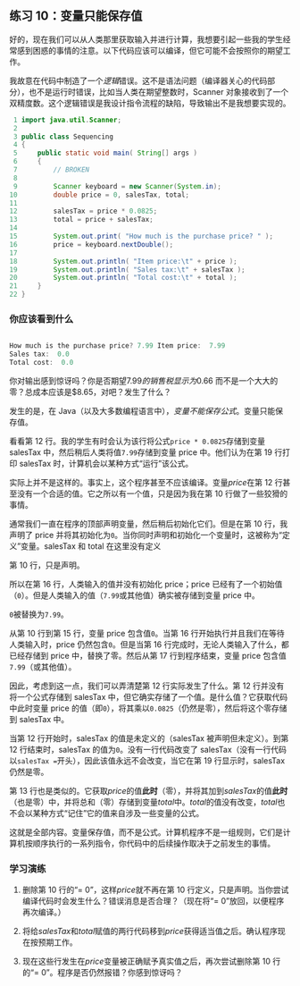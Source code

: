 ## 练习 10：变量只能保存值

好的，现在我们可以从人类那里获取输入并进行计算，我想要引起一些我的学生经常感到困惑的事情的注意。以下代码应该可以编译，但它可能不会按照你的期望工作。

我故意在代码中制造了一个*逻辑*错误。这不是语法问题（编译器关心的代码部分），也不是运行时错误，比如当人类在期望整数时，Scanner 对象接收到了一个双精度数。这个逻辑错误是我设计指令流程的缺陷，导致输出不是我想要实现的。

```java
 1 import java.util.Scanner;
 2 
 3 public class Sequencing
 4 {
 5     public static void main( String[] args )
 6     {
 7         // BROKEN
 8 
 9         Scanner keyboard = new Scanner(System.in);
10         double price = 0, salesTax, total;
11 
12         salesTax = price * 0.0825;
13         total = price + salesTax;
14 
15         System.out.print( "How much is the purchase price? " );
16         price = keyboard.nextDouble();
17 
18         System.out.println( "Item price:\t" + price );
19         System.out.println( "Sales tax:\t" + salesTax );
20         System.out.println( "Total cost:\t" + total );
21     }
22 }
```

### 你应该看到什么

```java

How much is the purchase price? 7.99 Item price:  7.99
Sales tax:  0.0
Total cost:  0.0
```

你对输出感到惊讶吗？你是否期望$7.99 的销售税显示为$0.66 而不是一个大大的零？总成本应该是$8.65，对吧？发生了什么？

发生的是，在 Java（以及大多数编程语言中），*变量不能保存公式*。变量只能保存值。

看看第 12 行。我的学生有时会认为该行将公式`price * 0.0825`存储到变量 salesTax 中，然后稍后人类将值`7.99`存储到变量 price 中。他们认为在第 19 行打印 salesTax 时，计算机会以某种方式“运行”该公式。

实际上并不是这样的。事实上，这个程序甚至不应该编译。变量*price*在第 12 行甚至没有一个合适的值。它之所以有一个值，只是因为我在第 10 行做了一些狡猾的事情。

通常我们一直在程序的顶部声明变量，然后稍后初始化它们。但是在第 10 行，我声明了 price 并将其初始化为`0`。当你同时声明和初始化一个变量时，这被称为“定义”变量。salesTax 和 total 在这里没有定义

第 10 行，只是声明。

所以在第 16 行，人类输入的值并没有初始化 price；price 已经有了一个初始值（`0`）。但是人类输入的值（`7.99`或其他值）确实被存储到变量 price 中。

`0`被替换为`7.99`。

从第 10 行到第 15 行，变量 price 包含值`0`。当第 16 行开始执行并且我们在等待人类输入时，price 仍然包含`0`。但是当第 16 行完成时，无论人类输入了什么，都已经存储到 price 中，替换了零。然后从第 17 行到程序结束，变量 price 包含值`7.99`（或其他值）。

因此，考虑到这一点，我们可以弄清楚第 12 行实际发生了什么。第 12 行并没有将一个公式存储到 salesTax 中，但它确实存储了一个值。是什么值？它获取代码中此时变量 price 的值（即`0`），将其乘以`0.0825`（仍然是零），然后将这个零存储到 salesTax 中。

当第 12 行开始时，salesTax 的值是未定义的（salesTax 被声明但未定义）。到第 12 行结束时，salesTax 的值为`0`。没有一行代码改变了 salesTax（没有一行代码以`salesTax =`开头），因此该值永远不会改变，当它在第 19 行显示时，salesTax 仍然是零。

第 13 行也是类似的。它获取*price*的值**此时**（零），并将其加到*salesTax*的值**此时**（也是零）中，并将总和（零）存储到变量*total*中。*total*的值没有改变，*total*也不会以某种方式“记住”它的值来自涉及一些变量的公式。

这就是全部内容。变量保存值，而不是公式。计算机程序不是一组规则，它们是计算机按顺序执行的一系列指令，你代码中的后续操作取决于之前发生的事情。

### 学习演练

1.  删除第 10 行的“= 0”，这样*price*就不再在第 10 行定义，只是声明。当你尝试编译代码时会发生什么？错误消息是否合理？（现在将“= 0”放回，以便程序再次编译。）

1.  将给*salesTax*和*total*赋值的两行代码移到*price*获得适当值之后。确认程序现在按预期工作。

1.  现在这些行发生在*price*变量被正确赋予真实值之后，再次尝试删除第 10 行的“= 0”。程序是否仍然报错？你感到惊讶吗？


